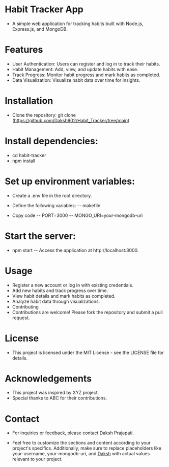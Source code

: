  # Habit Tracker App
   - A simple web application for tracking habits built with Node.js, Express.js, and MongoDB.

 # Features
   - User Authentication: Users can register and log in to track their habits.
   - Habit Management: Add, view, and update habits with ease.
   - Track Progress: Monitor habit progress and mark habits as completed.
   - Data Visualization: Visualize habit data over time for insights.

# Installation
   - Clone the repository: git clone (https://github.com/Daksh902/Habit_Tracker/tree/main)

# Install dependencies:

   - cd habit-tracker
   - npm install

# Set up environment variables:

   - Create a .env file in the root directory.
   - Define the following variables:
   -- makefile

   - Copy code
   -- PORT=3000
   -- MONGO_URI=your-mongodb-uri

 # Start the server:
   - npm start
   -- Access the application at http://localhost:3000.

# Usage
   - Register a new account or log in with existing credentials.
   - Add new habits and track progress over time.
   - View habit details and mark habits as completed.
   - Analyze habit data through visualizations.
   - Contributing
  - Contributions are welcome! Please fork the repository and submit a pull request.

# License
   - This project is licensed under the MIT License - see the LICENSE file for details.

# Acknowledgements
  - This project was inspired by XYZ project.
   - Special thanks to ABC for their contributions.

# Contact
   - For inquiries or feedback, please contact Daksh Prajapati.

   - Feel free to customize the sections and content according to your project's specifics. Additionally, make sure to replace placeholders like your-username, your-mongodb-uri, and [Daksh](mailto:daaksh.90.dp@gmail.com) with actual values relevant to your project.
